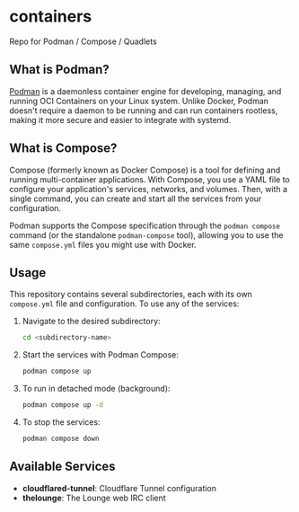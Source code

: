 <!--
SPDX-FileCopyrightText: 2025 Anthony Accioly <anthony@accioly.dev>
SPDX-License-Identifier: AGPL-3.0-or-later
-->

# containers

Repo for Podman / Compose / Quadlets

## What is Podman?

[Podman](https://podman.io/) is a daemonless container engine for developing, managing, and running OCI Containers on your Linux system. Unlike Docker, Podman doesn't require a daemon to be running and can run containers rootless, making it more secure and easier to integrate with systemd.

## What is Compose?

Compose (formerly known as Docker Compose) is a tool for defining and running multi-container applications. With Compose, you use a YAML file to configure your application's services, networks, and volumes. Then, with a single command, you can create and start all the services from your configuration.

Podman supports the Compose specification through the `podman compose` command (or the standalone `podman-compose` tool), allowing you to use the same `compose.yml` files you might use with Docker.

## Usage

This repository contains several subdirectories, each with its own `compose.yml` file and configuration. To use any of the services:

1. Navigate to the desired subdirectory:
   ```bash
   cd <subdirectory-name>
   ```

2. Start the services with Podman Compose:
   ```bash
   podman compose up
   ```

3. To run in detached mode (background):
   ```bash
   podman compose up -d
   ```

4. To stop the services:
   ```bash
   podman compose down
   ```

## Available Services

- **cloudflared-tunnel**: Cloudflare Tunnel configuration
- **thelounge**: The Lounge web IRC client
